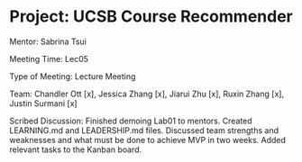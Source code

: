 # Project: UCSB Course Recommender

Mentor: Sabrina Tsui

Meeting Time: Lec05

Type of Meeting: Lecture Meeting

Team: Chandler Ott [x], Jessica Zhang [x], Jiarui Zhu [x], Ruxin Zhang [x], Justin Surmani [x]

Scribed Discussion: Finished demoing Lab01 to mentors. Created LEARNING.md and LEADERSHIP.md files. Discussed team strengths and weaknesses and what must be done to achieve MVP in two weeks. Added relevant tasks to the Kanban board.
